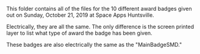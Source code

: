 This folder contains all of the files for the 10 different award badges given out on Sunday, October 21, 2019 at Space Apps Huntsville.  

Electrically, they are all the same.  The only difference is the screen printed layer to list what type of award the badge has been given.

These badges are also electrically the same as the "MainBadgeSMD."
